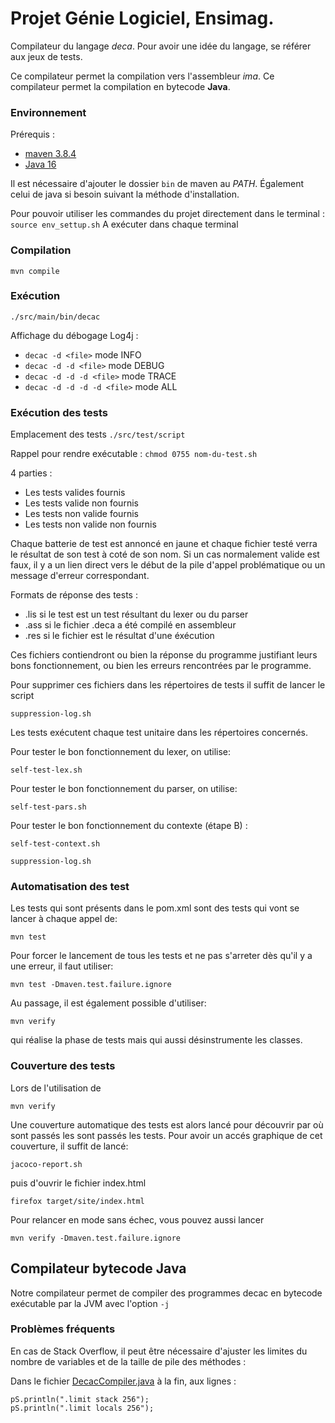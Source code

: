 
# Projet Génie Logiciel, Ensimag.
Compilateur du langage *deca*. Pour avoir une idée du langage, se référer aux jeux de tests.

Ce compilateur permet la compilation vers l'assembleur *ima*.
Ce compilateur permet la compilation en bytecode **Java**.



### Environnement

Prérequis :
- [maven 3.8.4](https://maven.apache.org/download.cgi)
- [Java 16](https://openjdk.java.net/install/)

Il est nécessaire d'ajouter le dossier `bin` de maven au *PATH*.
Également celui de java si besoin suivant la méthode d'installation.

Pour pouvoir utiliser les commandes du projet directement dans le terminal :
``
source env_settup.sh
``
A exécuter dans chaque terminal


### Compilation 

``
mvn compile
``


### Exécution
``
./src/main/bin/decac
``

Affichage du débogage Log4j :
- `decac -d <file>` mode INFO
- `decac -d -d <file>` mode DEBUG
- `decac -d -d -d <file>` mode TRACE
- `decac -d -d -d -d <file>` mode ALL




### Exécution des tests

Emplacement des tests `./src/test/script`

Rappel pour rendre exécutable :
``
chmod 0755 nom-du-test.sh
``

4 parties :
- Les tests valides fournis
- Les tests valide non fournis
- Les tests non valide fournis
- Les tests non valide non fournis

Chaque batterie de test est annoncé en jaune et chaque fichier testé verra le résultat de son test à coté de son nom. Si un cas normalement valide est faux, il y a un lien direct vers le début de la pile d'appel problématique ou un message d'erreur correspondant. 


  

Formats de réponse des tests : 
- .lis si le test est un test résultant du lexer ou du parser
- .ass si le fichier .deca a été compilé en assembleur
- .res si le fichier est le résultat d'une éxécution

Ces fichiers contiendront ou bien la réponse du programme justifiant leurs bons fonctionnement, ou bien les erreurs rencontrées par le programme.

Pour supprimer ces fichiers dans les répertoires de tests il suffit de lancer le script

``
suppression-log.sh
``

Les tests exécutent chaque test unitaire dans les répertoires concernés.

Pour tester le bon fonctionnement du lexer, on utilise:

``
self-test-lex.sh
``

Pour tester le bon fonctionnement du parser, on utilise:

``
self-test-pars.sh
``

Pour tester le bon fonctionnement du contexte (étape B) :

``
self-test-context.sh
``

``
suppression-log.sh
``

### Automatisation des test

Les tests qui sont présents dans le pom.xml sont des tests qui vont se lancer à chaque appel de:

``
mvn test
``

Pour forcer le lancement de tous les tests et ne pas s'arreter dès qu'il y a une erreur, 
il faut utiliser:

``
mvn test -Dmaven.test.failure.ignore
``

Au passage, il est également possible d'utiliser:

``
mvn verify
``

qui réalise la phase de tests mais qui aussi désinstrumente les classes.

### Couverture des tests

Lors de l'utilisation de 

``
mvn verify
``

Une couverture automatique des tests est alors lancé pour découvrir par où sont passés les 
sont passés les tests. Pour avoir un accés graphique de cet couverture, il suffit de lancé:

``
jacoco-report.sh
``

puis d'ouvrir le fichier index.html 

``
firefox target/site/index.html
``

Pour relancer en mode sans échec, vous pouvez aussi lancer 

``
mvn verify -Dmaven.test.failure.ignore
``

## Compilateur bytecode Java

Notre compilateur permet de compiler des programmes decac en bytecode exécutable par la JVM avec l'option `-j`

### Problèmes fréquents
En cas de Stack Overflow, il peut être nécessaire d'ajuster les limites du nombre de variables et de la taille de pile des méthodes :

Dans le fichier [DecacCompiler.java](src/main/java/fr/ensimag/deca/DecacCompiler.java) à la fin, aux lignes :
```
pS.println(".limit stack 256");
pS.println(".limit locals 256");
```

